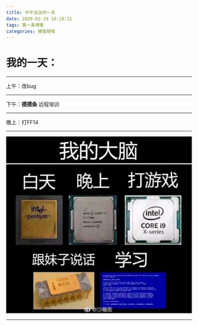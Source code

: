 ```yaml
---
title: 平平淡淡的一天
date: 2020-02-19 18:19:11
tags: 第一条博客
categories: 摸鱼随笔
---
```

我的一天：  
================
******
上午：改bug  
******
下午：~~__摸摸鱼__~~ 远程培训
******
晚上：打FF14  
******
![avatar](../picture/first.jpg)
******
